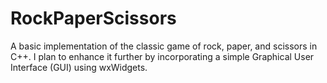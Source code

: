 # RockPaperScissors
A basic implementation of the classic game of rock, paper, and scissors in C++. I plan to enhance it further by incorporating a simple Graphical User Interface (GUI) using wxWidgets.
